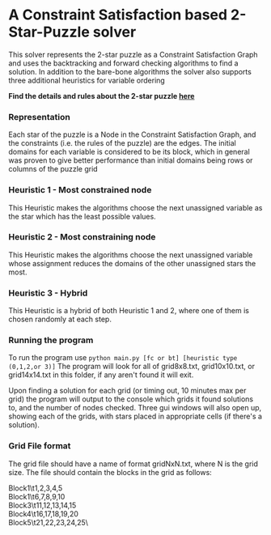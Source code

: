 # A Constraint Satisfaction based 2-Star-Puzzle solver

This solver represents the 2-star puzzle as a Constraint Satisfaction Graph and uses
the backtracking and forward checking algorithms to find a solution. In addition to
the bare-bone algorithms the solver also supports three additional heuristics for
variable ordering

**Find the details and rules about the 2-star puzzle [here](https://www.puzzle-star-battle.com/)**

### Representation

Each star of the puzzle is a Node in the Constraint Satisfaction Graph, and the
constraints (i.e. the rules of the puzzle) are the edges. The initial domains
for each variable is considered to be its block, which in general was proven
to give better performance than initial domains being rows or columns of the
puzzle grid

### Heuristic 1 - Most constrained node

This Heuristic makes the algorithms choose the next unassigned variable as the star which has the least possible values.

### Heuristic 2 - Most constraining node

This Heuristic makes the algorithms choose the next unassigned variable whose assignment reduces the domains of the other unassigned stars the most.

### Heuristic 3 - Hybrid

This Heuristic is a hybrid of both Heuristic 1 and 2, where one of them is chosen randomly at each step.

### Running the program

To run the program use `python main.py [fc or bt] [heuristic type (0,1,2,or 3)]`
The program will look for all of grid8x8.txt, grid10x10.txt, or grid14x14.txt
in this folder, if any aren't found it will exit.

Upon finding a solution for each grid (or timing out, 10 minutes max per grid)
the program will output to the console which grids it found solutions to, and
the number of nodes checked. Three gui windows will also open up, showing each
of the grids, with stars placed in appropriate cells (if there's a solution).

### Grid File format

The grid file should have a name of format gridNxN.txt, where N is the grid size. The file should contain the blocks in the grid as follows:

Block1\t1,2,3,4,5\
Block1\t6,7,8,9,10\
Block3\t11,12,13,14,15\
Block4\t16,17,18,19,20\
Block5\t21,22,23,24,25\
